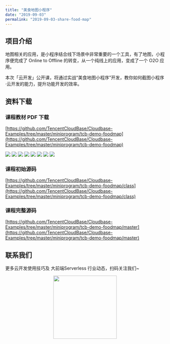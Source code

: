 ```yaml
---
title: "美食地图小程序"
date: "2019-09-03"
permalink: "2019-09-03-share-food-map"
---
```


## 项目介绍

地图相关的应用，是小程序结合线下场景中非常重要的一个工具，有了地图，小程序便完成了 Online to Offline 的转变，从一个纯线上的应用，变成了一个 O2O 应用。

本次「云开发」公开课，将通过实战“美食地图小程序”开发，教你如何截图小程序·云开发的能力，提升功能开发的效率。

## 资料下载

### 课程教材 PDF 下载

[https://github.com/TencentCloudBase/Cloudbase-Examples/tree/master/miniprogram/tcb-demo-foodmap](https://github.com/TencentCloudBase/Cloudbase-Examples/tree/master/miniprogram/tcb-demo-foodmap)

![](https://puui.qpic.cn/vupload/0/1566898352360_mcvc513vsa.png/0)
![](https://puui.qpic.cn/vupload/0/1566898496116_tlcptjed9bg.png/0)
![](https://puui.qpic.cn/vupload/0/1566898602506_zyrjwy832c.png/0)
![](https://puui.qpic.cn/vupload/0/1566898744410_rkahhihgky.png/0)
![](https://puui.qpic.cn/vupload/0/1566898830781_mk27lsf93k.png/0)
![](https://puui.qpic.cn/vupload/0/1566898975473_m56kq6m5h6.png/0)
![](https://puui.qpic.cn/vupload/0/1566899080059_lb3pja5ygoo.png/0)
![](https://puui.qpic.cn/vupload/0/1566899220773_ysdmhnwaaxc.png/0)

### 课程初始源码

[https://github.com/TencentCloudBase/Cloudbase-Examples/tree/master/miniprogram/tcb-demo-foodmap/class](https://github.com/TencentCloudBase/Cloudbase-Examples/tree/master/miniprogram/tcb-demo-foodmap/class)
### 课程完整源码

[https://github.com/TencentCloudBase/Cloudbase-Examples/tree/master/miniprogram/tcb-demo-foodmap/master](https://github.com/TencentCloudBase/Cloudbase-Examples/tree/master/miniprogram/tcb-demo-foodmap/master)
## 联系我们

更多云开发使用技巧及 大前端Serverless 行业动态，扫码关注我们~

<p align="center">
    <img src="https://puui.qpic.cn/vupload/0/20190603_1559545575934_lettsbvkvdn.jpeg/0" width="200px">
</p>


